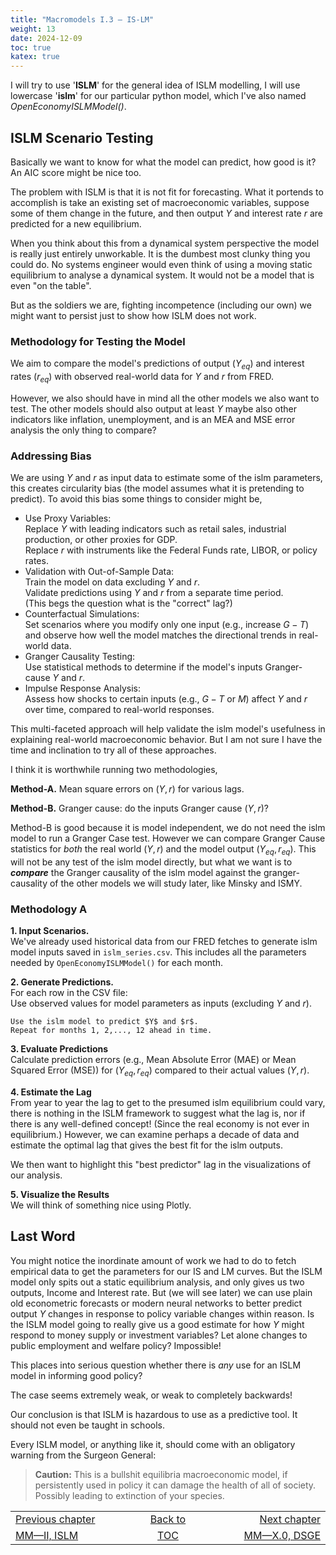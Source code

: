 ```yaml
---
title: "Macromodels I.3 — IS-LM"
weight: 13
date: 2024-12-09
toc: true
katex: true
---
```


I will try to use '**ISLM**' for the general idea of ISLM modelling, I will use 
lowercase '**islm**' for our particular python model, which I've also 
named _OpenEconomyISLMModel()_.


## ISLM Scenario Testing

Basically we want to know for what the model can predict, how good is it?
An AIC score might be nice too. 

The problem with ISLM is that it is not fit for forecasting. What it portends
to accomplish is take an existing set of macroeconomic variables, suppose some
of them change in the future, and then output $Y$ and interest rate $r$ are
predicted for a new equilibrium.

When you think about this from a dynamical system perspective the model is
really just entirely unworkable. It is the dumbest most clunky thing you could
do. No systems engineer would even think of using  a moving static equilibrium
to analyse a dynamical system. It would not be a model that is even "on the
table".

But as the soldiers we are, fighting incompetence (including our own) we might
want to persist just to show how ISLM does not work.

### Methodology for Testing the Model

We aim to compare the model's predictions of output ($Y_{eq}$) and interest 
rates ($r_{eq}$) with observed real-world data for $Y$ and $r$ from FRED.

However, we also should have in mind all the other models we also want to test.
The other models should also output at least $Y$ maybe also other indicators
like inflation, unemployment, and is an MEA and MSE error analysis the only
thing to compare?

### Addressing Bias

We are using $Y$ and $r$ as input data to estimate some of the islm 
parameters, this creates circularity bias (the model assumes what it is 
pretending to predict). To avoid this bias some things to consider might be,

* Use Proxy Variables:  
    Replace $Y$ with leading indicators such as retail sales, industrial 
    production, or other proxies for GDP.   
    Replace $r$ with instruments like the Federal Funds rate, LIBOR, or 
    policy rates.
* Validation with Out-of-Sample Data:  
    Train the model on data excluding $Y$ and $r$.  
    Validate predictions using $Y$ and $r$ from a separate time period.  
    (This begs the question what is the "correct" lag?)
*  Counterfactual Simulations:  
    Set scenarios where you modify only one input (e.g., increase $G-T$) 
    and observe how well the model matches the directional trends in 
    real-world data.
* Granger Causality Testing:   
    Use statistical methods to determine if the model's inputs 
    Granger-cause $Y$ and $r$.  
* Impulse Response Analysis:  
    Assess how shocks to certain inputs (e.g., $G-T$ or $M$) affect 
    $Y$ and $r$ over time, compared to real-world responses.

This multi-faceted approach will help validate the islm model's usefulness 
in explaining real-world macroeconomic behavior. But I am not sure I have 
the time and inclination to try all of these approaches.

I think it is worthwhile running two methodologies,

**Method-A.** Mean square errors on $(Y, r)$ for various lags.

**Method-B.** Granger cause: do the inputs Granger cause $(Y, r)$?

Method-B is good because it is model independent, we do not need the 
islm model to run a Granger Case test. However we can compare Granger Cause
statistics for _both_ the real world $(Y, r)$ and the model 
output $(Y_{eq}, r_{eq})$.  This will not be any test of the islm model 
directly, but what we want  is to **_compare_** the Granger causality of 
the islm model against the granger-causality of the other models we will 
study later, like Minsky and ISMY.

### Methodology A

**1. Input Scenarios.**  
We've already used historical data from our FRED fetches
to generate islm model inputs saved in `islm_series.csv`. This includes all 
the parameters needed by `OpenEconomyISLMModel()` for each month.

**2. Generate Predictions.**  
For each row in the CSV file:  
    Use observed values for model parameters as inputs (excluding $Y$ and $r$).

    Use the islm model to predict $Y$ and $r$.
    Repeat for months 1, 2,..., 12 ahead in time.

**3. Evaluate Predictions**  
Calculate prediction errors (e.g., Mean Absolute Error (MAE) or Mean Squared Error (MSE)) for $(Y_{eq}, r_{eq})$ compared to their actual values $(Y, r)$.

**4. Estimate the Lag**  
From year to year the lag to get to the presumed islm equilibrium could vary,
there is nothing in the ISLM framework to suggest what the lag is, nor if there
is any well-defined concept! (Since the real economy is not ever in equilibrium.)
However, we can examine perhaps a decade of data and estimate the optimal 
lag that gives the best fit for the islm outputs.

We then want to highlight this "best predictor" lag in the visualizations of our
analysis.

**5. Visualize the Results**  
We will think of something nice using Plotly.





















## Last Word

You might notice the inordinate amount of work we had to do to fetch empirical
data to get the parameters for our IS and LM curves. But the ISLM model only
spits out a static equilibrium analysis, and only gives us two outputs, Income
and Interest rate. But (we will see later) we can use plain old econometric
forecasts or modern neural networks to better predict output $Y$ changes in
response to policy variable changes within reason. Is the ISLM model going to
really give us a good estimate for how $Y$ might respond to money supply or
investment variables? Let alone changes to public employment and welfare policy?
Impossible! 

This places into serious question whether there is _any_ use for an ISLM model
in informing good policy? 

The case seems extremely weak, or weak to completely backwards!

Our conclusion is that ISLM is hazardous to use as a predictive tool. It should
not even be taught in schools. 

Every ISLM model, or anything like it, should come with an obligatory warning
from the Surgeon General:

> **Caution:** This is a bullshit equilibria macroeconomic model, if
persistently used in policy it can damage the health of all of society. 
Possibly leading to extinction of your species.





<table style="border-collapse: collapse; border=0;">
    <colgroup>
       <col span="1" style="width: 25%;">
       <col span="1" style="width: 10%;">
       <col span="1" style="width: 25%;">
    </colgroup>
<tr style="border: 1px solid color:#0f0f0f;">
<td style="border: 1px solid color:#0f0f0f;">
<a href="../302_02_macromodels_islm_2">Previous chapter</a></td>
<td style="border: 1px solid color:#0f0f0f; text-align:center;">
<a href="./">Back to</a></td>
<td style="border: 1px solid color:#0f0f0f; text-align:right;">
<a href="../320_00_macromodels_dsge">Next chapter</a></td>
</tr>
<tr style="border: 1px solid color:#0f0f0f;">
<td style="border: 1px solid color:#0f0f0f;">
<a href="../302_02_macromodels_islm_2">MM—II, ISLM</a></td>
<td style="border: 1px solid color:#0f0f0f; text-align:center;">
<a href="./">TOC</a></td>
<td style="border: 1px solid color:#0f0f0f; text-align:right;">
<a href="../320_00_macromodels_dsge">MM—X.0, DSGE</a></td>
</tr>
</table>


